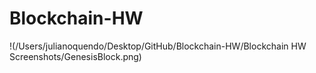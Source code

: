 # Blockchain-HW
!(/Users/julianoquendo/Desktop/GitHub/Blockchain-HW/Blockchain HW Screenshots/GenesisBlock.png)

